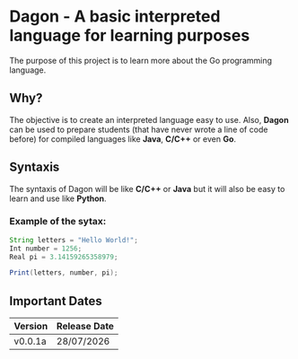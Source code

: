 # Dagon - A basic interpreted language for learning purposes
The purpose of this project is to learn more about the Go programming language.

## Why?
The objective is to create an interpreted language easy to use. Also, **Dagon** can be used to prepare students (that
have never wrote a line of code before) for compiled languages like **Java**, **C/C++** or even **Go**.

## Syntaxis
The syntaxis of Dagon will be like **C/C++** or **Java** but it will also be easy to learn and use like **Python**.

### Example of the sytax:
```java
String letters = "Hello World!";
Int number = 1256;
Real pi = 3.14159265358979;

Print(letters, number, pi);
```
## Important Dates
|Version|Release Date|
|-------|------------|
|v0.0.1a|28/07/2026|